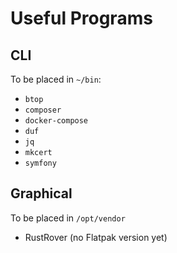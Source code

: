 # Useful Programs

## CLI

To be placed in `~/bin`:

- `btop`
- `composer`
- `docker-compose`
- `duf`
- `jq`
- `mkcert`
- `symfony`

## Graphical

To be placed in `/opt/vendor`

- RustRover (no Flatpak version yet)
